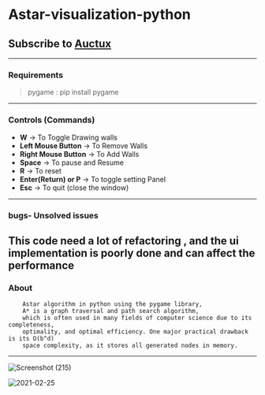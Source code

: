 # Astar-visualization-python
## Subscribe to [Auctux](https://www.youtube.com/channel/UCjPk9YDheKst1FlAf_KSpyA)
---
### Requirements
> pygame : pip install pygame
---
### Controls (Commands)
- **W**                   -> To Toggle Drawing walls
- **Left Mouse Button**   -> To Remove Walls
- **Right Mouse Button**  -> To Add Walls
- **Space**               -> To pause and Resume
- **R**                   -> To reset
- **Enter(Return) or P**  -> To toggle setting Panel
- **Esc**                 -> To quit (close the window)
---
### bugs- Unsolved issues
This code need a lot of refactoring , 
and the ui implementation is poorly done and can affect the performance
---
### About
        Astar algorithm in python using the pygame library, 
        A* is a graph traversal and path search algorithm, 
        which is often used in many fields of computer science due to its completeness, 
        optimality, and optimal efficiency. One major practical drawback is its O(b^d) 
        space complexity, as it stores all generated nodes in memory.
---
![Screenshot (215)](https://user-images.githubusercontent.com/48150537/135752383-a12efec8-ac03-479d-87cb-be31bd02a5c7.png)

![2021-02-25](https://user-images.githubusercontent.com/48150537/109139002-01d2a280-7781-11eb-9a38-4968416b5969.png)

